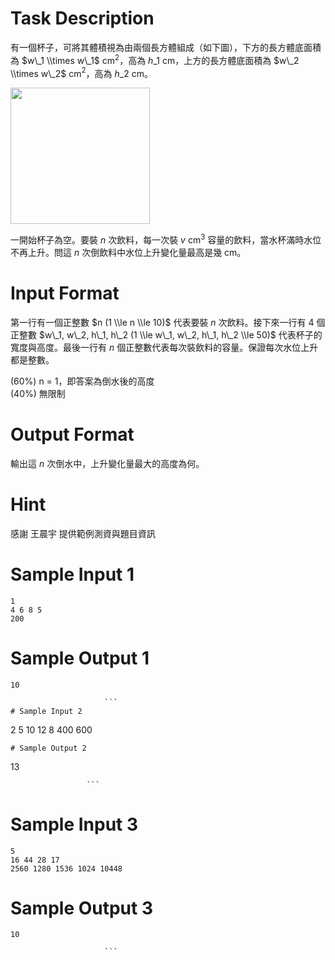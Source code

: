 # Task Description
有一個杯子，可將其體積視為由兩個長方體組成（如下圖），下方的長方體底面積為 $w\_1 \\times w\_1$ cm$^2$，高為 $h\_1$ cm，上方的長方體底面積為 $w\_2 \\times w\_2$ cm$^2$，高為 $h\_2$ cm。

<img src="./ShowImage_id_4313" height="218" width="223" />

一開始杯子為空。要裝 $n$ 次飲料，每一次裝 $v$ cm$^3$ 容量的飲料，當水杯滿時水位不再上升。問這 $n$ 次倒飲料中水位上升變化量最高是幾 cm。
# Input Format
第一行有一個正整數 $n (1 \\le n \\le 10)$ 代表要裝 $n$ 次飲料。接下來一行有 4 個正整數 $w\_1, w\_2, h\_1, h\_2 (1 \\le w\_1, w\_2, h\_1, h\_2 \\le 50)$ 代表杯子的寬度與高度。最後一行有 $n$ 個正整數代表每次裝飲料的容量。保證每次水位上升都是整數。

(60%) n = 1，即答案為倒水後的高度  
(40%) 無限制
# Output Format
輸出這 $n$ 次倒水中，上升變化量最大的高度為何。
# Hint
感謝 王晨宇 提供範例測資與題目資訊
# Sample Input 1
```
1
4 6 8 5
200
```
# Sample Output 1
```
10

                     ```
# Sample Input 2
```
2
5 10 12 8
400 600
```
# Sample Output 2
```
13

                     ```
# Sample Input 3
```
5
16 44 28 17
2560 1280 1536 1024 10448
```
# Sample Output 3
```
10

                     ```

